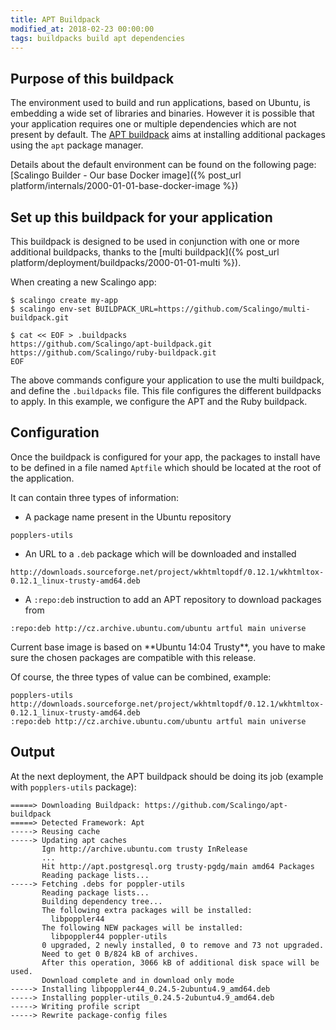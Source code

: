 ```yaml
---
title: APT Buildpack
modified_at: 2018-02-23 00:00:00
tags: buildpacks build apt dependencies
---
```


## Purpose of this buildpack

The environment used to build and run applications, based on Ubuntu, is
embedding a wide set of libraries and binaries. However it is possible that
your application requires one or multiple dependencies which are not present by
default. The [APT buildpack](https://github.com/Scalingo/apt-buildpack) aims at
installing additional packages using the `apt` package manager.

Details about the default environment can be found on the following page:
[Scalingo Builder - Our base Docker image]({% post_url
platform/internals/2000-01-01-base-docker-image %})

## Set up this buildpack for your application

This buildpack is designed to be used in conjunction with one or more additional
buildpacks, thanks to the [multi buildpack]({% post_url platform/deployment/buildpacks/2000-01-01-multi %}).

When creating a new Scalingo app:

```console
$ scalingo create my-app
$ scalingo env-set BUILDPACK_URL=https://github.com/Scalingo/multi-buildpack.git

$ cat << EOF > .buildpacks
https://github.com/Scalingo/apt-buildpack.git
https://github.com/Scalingo/ruby-buildpack.git
EOF
```

The above commands configure your application to use the multi buildpack, and
define the `.buildpacks` file. This file configures the different buildpacks to
apply. In this example, we configure the APT and the Ruby buildpack.

## Configuration

Once the buildpack is configured for your app, the packages to install have to
be defined in a file named `Aptfile` which should be located at the root of the
application.

It can contain three types of information:

* A package name present in the Ubuntu repository

```
popplers-utils
```

* An URL to a `.deb` package which will be downloaded and installed

```
http://downloads.sourceforge.net/project/wkhtmltopdf/0.12.1/wkhtmltox-0.12.1_linux-trusty-amd64.deb
```

* A `:repo:deb` instruction to add an APT repository to download packages from

```
:repo:deb http://cz.archive.ubuntu.com/ubuntu artful main universe
```

<aside class="warning" markdown="1">
Current base image is based on **Ubuntu 14:04 Trusty**, you have to make sure
the chosen packages are compatible with this release.
</aside>

Of course, the three types of value can be combined, example:

```
popplers-utils
http://downloads.sourceforge.net/project/wkhtmltopdf/0.12.1/wkhtmltox-0.12.1_linux-trusty-amd64.deb
:repo:deb http://cz.archive.ubuntu.com/ubuntu artful main universe
```

## Output

At the next deployment, the APT buildpack should be doing its job (example with `popplers-utils` package):

```
=====> Downloading Buildpack: https://github.com/Scalingo/apt-buildpack
=====> Detected Framework: Apt
-----> Reusing cache
-----> Updating apt caches
       Ign http://archive.ubuntu.com trusty InRelease
       ...
       Hit http://apt.postgresql.org trusty-pgdg/main amd64 Packages
       Reading package lists...
-----> Fetching .debs for poppler-utils
       Reading package lists...
       Building dependency tree...
       The following extra packages will be installed:
         libpoppler44
       The following NEW packages will be installed:
         libpoppler44 poppler-utils
       0 upgraded, 2 newly installed, 0 to remove and 73 not upgraded.
       Need to get 0 B/824 kB of archives.
       After this operation, 3066 kB of additional disk space will be used.
       Download complete and in download only mode
-----> Installing libpoppler44_0.24.5-2ubuntu4.9_amd64.deb
-----> Installing poppler-utils_0.24.5-2ubuntu4.9_amd64.deb
-----> Writing profile script
-----> Rewrite package-config files
```
